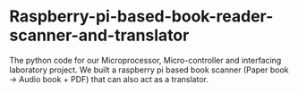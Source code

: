 # Raspberry-pi-based-book-reader-scanner-and-translator
The python code for our Microprocessor, Micro-controller and interfacing laboratory project. We built a raspberry pi based book scanner (Paper book -> Audio book + PDF) that can also act as a translator.
